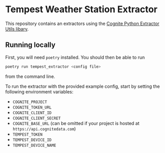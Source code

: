 # Tempest Weather Station Extractor

This repository contains an extractors using the [Cognite Python Extractor Utils
libary](https://github.com/cognitedata/python-extractor-utils).

## Running locally

First, you will need `poetry` installed. You should then be able to run

``` bash
poetry run tempest_extractor <config file>
```

from the command line.

To run the extractor with the provided example config, start by setting the
following environment variables:

* `COGNITE_PROJECT`
* `COGNITE_TOKEN_URL`
* `COGNITE_CLIENT_ID`
* `COGNITE_CLIENT_SECRET`
* `COGNITE_BASE_URL` (can be omitted if your project is hosted at
   `https://api.cognitedata.com`)
* `TEMPEST_TOKEN`
* `TEMPEST_DEVICE_ID`
* `TEMPEST_DEVICE_NAME`
